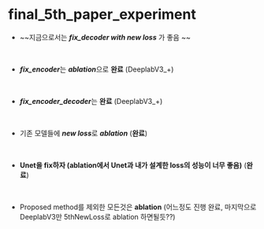 # final_5th_paper_experiment
* ~~지금으로서는 ***fix_decoder with new loss*** 가 좋음 ~~
<br/>

* ***fix_encoder***는 ***ablation***으로 **완료** (DeeplabV3_+)
<br/>

* ***fix_encoder_decoder***는 **완료** (DeeplabV3_+)
<br/>

* 기존 모델들에 ***new loss***로 ***ablation*** (**완료**)
<br/>

* **Unet을 fix하자 (ablation에서 Unet과 내가 설계한 loss의 성능이 너무 좋음)** (**완료**)
<br/>

* Proposed method를 제외한 모든것은 **ablation** (어느정도 진행 완료, 마지막으로 DeeplabV3만 5thNewLoss로 ablation 하면될듯??)
<br/>


